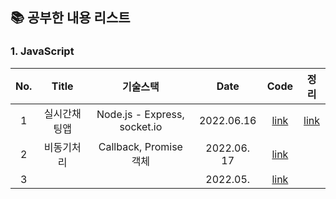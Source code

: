 
## 📚 공부한 내용 리스트

### 1. JavaScript 

| No.|     Title      | 기술스택 |                          Date                         | Code | 정리 |
| :--: |:------------: | :--: | :------------------------------------------------------: |:--:| :--:|
| 1 |실시간채팅앱 |  Node.js - Express, socket.io   | 2022.06.16  |[link](https://github.com/junghojin/TIL/tree/main/JavaScript/%EC%8B%A4%EC%8B%9C%EA%B0%84%EC%B1%84%ED%8C%85%EC%95%B1)| [link](https://junghojin.notion.site/Node-js-98eb65b3bb744a60a63a0b79278af6b5)  |
| 2 | 비동기처리  |  Callback, Promise 객체     | 2022.06. 17  |[link](https://junghojin.notion.site/2f5b4b52fa7f40ffb4538b3ca76b7049)|  |
| 3 |   |       | 2022.05.  |[link]()| |
